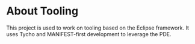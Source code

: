 About Tooling
=============

This project is used to work on tooling based on the Eclipse framework.  It
uses Tycho and MANIFEST-first development to leverage the PDE.
